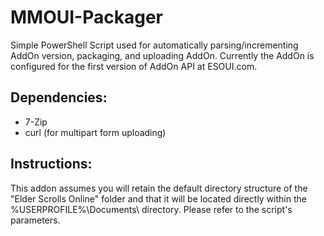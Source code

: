 # MMOUI-Packager
Simple PowerShell Script used for automatically parsing/incrementing AddOn version, packaging, and uploading AddOn. Currently the AddOn is configured for the first version of AddOn API at ESOUI.com.

## Dependencies:
 * 7-Zip
 * curl (for multipart form uploading)

## Instructions:
This addon assumes you will retain the default directory structure of the "Elder Scrolls Online" folder and that it will be located directly within the %USERPROFILE%\Documents\ directory. Please refer to the script's parameters.
